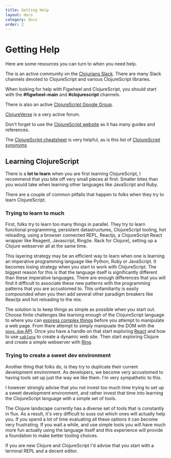 ```yaml
---
title: Getting Help
layout: docs
category: docs
order: 2
---
```


# Getting Help

<div class="lead-in">Here are some resources you can turn to when you
need help.</div>

The is an active community on the
[Clojurians Slack](http://clojurians.net). There are many Slack
channels devoted to ClojureScript and various ClojureScript libraries.

When looking for help with Figwheel and ClojureScript, you should
start with the **#figwheel-main** and **#clojurescript** channels.

There is also an active
[ClojureScript Google Group](https://groups.google.com/forum/#!forum/clojurescript).

[ClojureVerse](https://clojureverse.org/) is a very active forum.

Don't forget to use the
[ClojureScript website](https://clojurescript.org/) as it has many
guides and references.

The [ClojureScript cheatsheet](http://cljs.info/cheatsheet/) is very
helpful, as is this list of
[ClojureScript synonyms](https://kanaka.github.io/clojurescript/web/synonym.html)

## Learning ClojureScript

There is a **lot to learn** when you are first learning ClojureScript,
I recommend that you bite off very small pieces at first. Smaller
bites than you would take when learning other languages like
JavaScript and Ruby. 

There are a couple of common pitfalls that happen to folks when they
try to learn ClojureScript.

### Trying to learn to much

First, folks try to learn too many things in parallel. They try to
learn functional programming, persistent datastructures, ClojureScript
tooling, hot reloading, using a browser connected REPL, Reactjs, a
ClojureScript React wrapper like Reagent, Javascript, Ring(ie. Rack
for Clojure), setting up a Clojure webserver all at the same time.

This layering strategy may be an efficient way to learn when one is
learning an imperative programming language like Python, Ruby or
JavaScript. It becomes losing strategy when you start to work with
ClojureScript. The biggest reason for this is that the language itself
is significantly different than these imperative languages. There are
enough differences that you will find it difficult to associate these
new patterns with the programming patterns that you are accustomed
to. This unfamiliarity is easily compounded when you then add several
other paradigm breakers like Reactjs and hot reloading to the mix.

The solution is to keep things as simple as possible when you start
out. Choose finite challenges like learning enough of the
ClojureScript language to where you can
[express complex things](http://www.4clojure.com/) before you attempt
to manipulate a web page. From there attempt to simply manipuate the
DOM with the
[`goog.dom` API](https://google.github.io/closure-library/api/goog.dom.html). Once
you have a handle on that start exploring
[React](https://reactjs.org/) and how to use
[`sablono`](https://github.com/r0man/sablono) to create a dynamic web
site. Then start exploring Clojure and create a simple webserver with
[Ring](https://github.com/ring-clojure/ring).

### Trying to create a sweet dev environment

Another thing that folks do, is they try to duplicate their current
development environment. As developers, we become very accustomed to
having tools set up just the way we like them. I'm very sympathetic to
this.

I however strongly advise that you not invest too much time trying to
set up a sweet development environment, and rather invest that time
into learning the ClojureScript language with a simple set of tools. 

The Clojure landscape currently has a diverse set of tools that is
constantly in flux. As a result, it's very difficult to suss out which
ones will actually help you. If you spend a lot of time evaluating all
these options it can become very frustrating. If you wait a while, and
use simple tools you will have much more fun actually using the
language itself and this experience will provide a foundation to make
better tooling choices.

If you are new Clojure and ClojureScript I'd advise that you start
with a terminal REPL and a decent editor.

